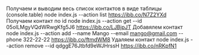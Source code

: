 Получаем и выводим весь список контактов в виде таблицы (console.table)
node index.js --action list
https://ibb.co/N7Z2YXd
Получаем контакт по id
node index.js --action get --id 05olLMgyVQdWRwgKfg5J6
https://ibb.co/LJBjpJT
Добавялем контакт
node index.js --action add --name Mango --email mango@gmail.com --phone 322-22-22
https://ibb.co/ftmdWM8
Удаляем контакт
node index.js --action remove --id qdggE76Jtbfd9eWJHrssH
https://ibb.co/nRKpfN1
